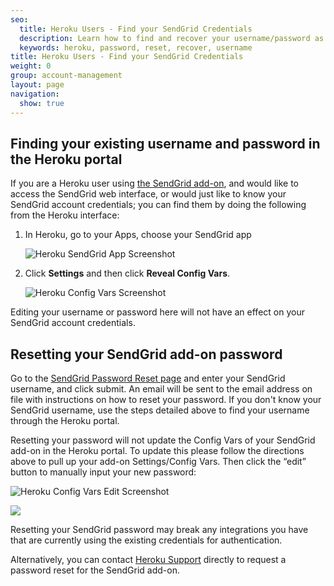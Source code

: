 ```yaml
---
seo:
  title: Heroku Users - Find your SendGrid Credentials
  description: Learn how to find and recover your username/password as a SendGrid add-on user...
  keywords: heroku, password, reset, recover, username
title: Heroku Users - Find your SendGrid Credentials
weight: 0
group: account-management
layout: page
navigation:
  show: true
---
```


## 	Finding your existing username and password in the Heroku portal
 	
If you are a Heroku user using [the SendGrid add-on](https://addons.heroku.com/sendgrid), and would like to access the SendGrid web interface, or would just like to know your SendGrid account credentials; you can find them by doing the following from the Heroku interface:

1. In Heroku, go to your Apps, choose your SendGrid app

    ![]({{root_url}}/images/HerokuPW1.png "Heroku SendGrid App Screenshot")

1. Click **Settings** and then click **Reveal Config Vars**.

    ![]({{root_url}}/images/HerokuPW2.png "Heroku Config Vars Screenshot")

<call-out>

Editing your username or password here will not have an effect on your SendGrid account credentials.

</call-out>

## 	Resetting your SendGrid add-on password
 	
Go to the [SendGrid Password Reset page](https://sendgrid.com/user/forgotPassword) and enter your SendGrid username, and click submit. An email will be sent to the email address on file with instructions on how to reset your password. If you don't know your SendGrid username, use the steps detailed above to find your username through the Heroku portal.

<call-out>

Resetting your password will not update the Config Vars of your SendGrid add-on in the Heroku portal. To update this please follow the directions above to pull up your add-on Settings/Config Vars. Then click the “edit” button to manually input your new password:

</call-out>

![]({{root_url}}/images/HerokuPW3.png "Heroku Config Vars Edit Screenshot")

![]({{root_url}}/images/HerokuPW4.png)

<call-out type="warning">

Resetting your SendGrid password may break any integrations you have that are currently using the existing credentials for authentication.

</call-out>

Alternatively, you can contact [Heroku Support](https://www.heroku.com/support) directly to request a password reset for the SendGrid add-on.
